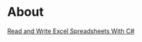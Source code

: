 ﻿# About

[Read and Write Excel Spreadsheets With C#](https://khalidabuhakmeh.com/read-write-excel-spreadsheets-with-csharp)